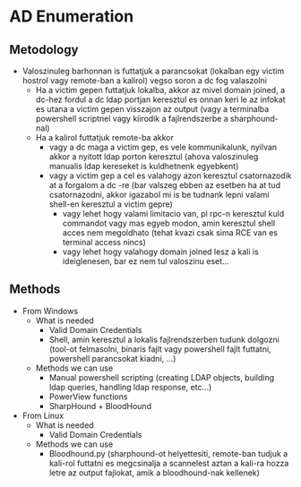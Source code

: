 # AD Enumeration
## Metodology
* Valoszinuleg barhonnan is futtatjuk a parancsokat (lokalban egy victim hostrol vagy remote-ban a kalirol) vegso soron a dc fog valaszolni
  * Ha a victim gepen futtatjuk lokalba, akkor az mivel domain joined, a dc-hez fordul a dc ldap portjan keresztul es onnan keri le az infokat es utana a victim gepen visszajon az output (vagy a terminalba powershell scriptnel vagy kiirodik a fajlrendszerbe a sharphound-nal)
  * Ha a kalirol futtatjuk remote-ba akkor
    * vagy a dc maga a victim gep, es vele kommunikalunk, nyilvan akkor a nyitott ldap porton keresztul (ahova valoszinuleg manualis ldap kereseket is kuldhetnenk egyebkent)
    * vagy a victim gep a cel es valahogy azon keresztul csatornazodik at a forgalom a dc -re (bar valszeg ebben az esetben ha at tud csatornazodni, akkor igazabol mi is be tudnank lepni valami shell-en keresztul a victim gepre)
      * vagy lehet hogy valami limitacio van, pl rpc-n keresztul kuld commandot vagy mas egyeb modon, amin keresztul shell acces nem megoldhato (tehat kvazi csak sima RCE van es terminal access nincs)
      * vagy lehet hogy valahogy domain joined lesz a kali is ideiglenesen, bar ez nem tul valoszinu eset...
## Methods
* From Windows
  * What is needed
    * Valid Domain Credentials
    * Shell, amin keresztul a lokalis fajlrendszerben tudunk dolgozni (tool-ot felmasolni, binaris fajlt vagy powershell fajlt futtatni, powershell parancsokat kiadni, ...)
  * Methods we can use
    * Manual powershell scripting (creating LDAP objects, building ldap queries, handling ldap response, etc...)
    * PowerView functions
    * SharpHound + BloodHound
* From Linux
  * What is needed
    * Valid Domain Credentials
  * Methods we can use
    * Bloodhound.py (sharphound-ot helyettesiti, remote-ban tudjuk a kali-rol futtatni es megcsinalja a scannelest aztan a kali-ra hozza letre az output fajlokat, amik a bloodhound-nak kellenek)
